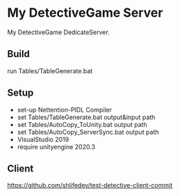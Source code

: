 # My DetectiveGame Server
My DetectiveGame DedicateServer.
## Build

run Tables/TableGenerate.bat 

## Setup
 * set-up Nettention-PIDL Compiler 
 * set Tables/TableGenerate.bat output&input path 
 * set Tables/AutoCopy_ToUnity.bat output path 
 * set Tables/AutoCopy_ServerSync.bat output path 
 * VisualStudio 2019
 * require unityengine 2020.3
 
## Client
https://github.com/shlifedev/test-detective-client-commit
